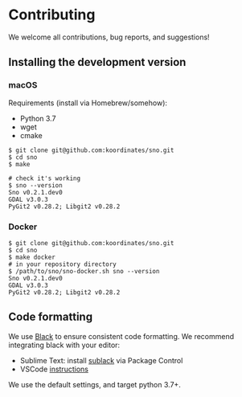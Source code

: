 # Contributing

We welcome all contributions, bug reports, and suggestions!

## Installing the development version

### macOS

Requirements (install via Homebrew/somehow):
* Python 3.7
* wget
* cmake

```console
$ git clone git@github.com:koordinates/sno.git
$ cd sno
$ make

# check it's working
$ sno --version
Sno v0.2.1.dev0
GDAL v3.0.3
PyGit2 v0.28.2; Libgit2 v0.28.2
```

### Docker

```console
$ git clone git@github.com:koordinates/sno.git
$ cd sno
$ make docker
# in your repository directory
$ /path/to/sno/sno-docker.sh sno --version
Sno v0.2.1.dev0
GDAL v3.0.3
PyGit2 v0.28.2; Libgit2 v0.28.2
```


## Code formatting

We use [Black](https://github.com/psf/black) to ensure consistent code formatting. We recommend integrating black with your editor:

* Sublime Text: install [sublack](https://packagecontrol.io/packages/sublack) via Package Control
* VSCode [instructions](https://code.visualstudio.com/docs/python/editing#_formatting)

We use the default settings, and target python 3.7+.